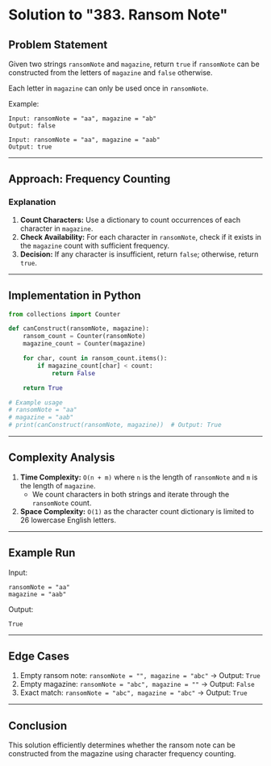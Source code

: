 # Solution to "383. Ransom Note"

## Problem Statement

Given two strings `ransomNote` and `magazine`, return `true` if `ransomNote` can be constructed from the letters of `magazine` and `false` otherwise.

Each letter in `magazine` can only be used once in `ransomNote`.

Example:

```
Input: ransomNote = "aa", magazine = "ab"
Output: false

Input: ransomNote = "aa", magazine = "aab"
Output: true
```

---

## Approach: Frequency Counting

### Explanation

1. **Count Characters:** Use a dictionary to count occurrences of each character in `magazine`.
2. **Check Availability:** For each character in `ransomNote`, check if it exists in the `magazine` count with sufficient frequency.
3. **Decision:** If any character is insufficient, return `false`; otherwise, return `true`.

---

## Implementation in Python

```python
from collections import Counter

def canConstruct(ransomNote, magazine):
    ransom_count = Counter(ransomNote)
    magazine_count = Counter(magazine)

    for char, count in ransom_count.items():
        if magazine_count[char] < count:
            return False

    return True

# Example usage
# ransomNote = "aa"
# magazine = "aab"
# print(canConstruct(ransomNote, magazine))  # Output: True
```

---

## Complexity Analysis

1. **Time Complexity:** `O(n + m)` where `n` is the length of `ransomNote` and `m` is the length of `magazine`.
    - We count characters in both strings and iterate through the `ransomNote` count.
2. **Space Complexity:** `O(1)` as the character count dictionary is limited to 26 lowercase English letters.

---

## Example Run

Input:

```
ransomNote = "aa"
magazine = "aab"
```

Output:

```
True
```

---

## Edge Cases

1. Empty ransom note: `ransomNote = "", magazine = "abc"` → Output: `True`
2. Empty magazine: `ransomNote = "abc", magazine = ""` → Output: `False`
3. Exact match: `ransomNote = "abc", magazine = "abc"` → Output: `True`

---

## Conclusion

This solution efficiently determines whether the ransom note can be constructed from the magazine using character frequency counting.